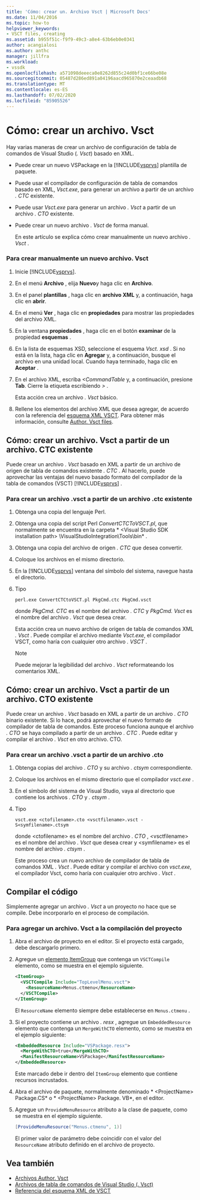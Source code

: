 ```yaml
---
title: 'Cómo: crear un. Archivo Vsct | Microsoft Docs'
ms.date: 11/04/2016
ms.topic: how-to
helpviewer_keywords:
- VSCT files, creating
ms.assetid: b955f51c-f9f9-49c3-a8e4-63b6eb0e0341
author: acangialosi
ms.author: anthc
manager: jillfra
ms.workload:
- vssdk
ms.openlocfilehash: a571098deeeca0e8262d855c24d0bf1ce66be08e
ms.sourcegitcommit: 05487d286ed891a04196aacd965870e2ceaadb68
ms.translationtype: MT
ms.contentlocale: es-ES
ms.lasthandoff: 07/02/2020
ms.locfileid: "85905526"
---
```

# <a name="how-to-create-a-vsct-file"></a>Cómo: crear un archivo. Vsct

Hay varias maneras de crear un archivo de configuración de tabla de comandos de Visual Studio (*. Vsct*) basado en XML.

- Puede crear un nuevo VSPackage en la [!INCLUDE[vsprvs](../../code-quality/includes/vsprvs_md.md)] plantilla de paquete.

- Puede usar el compilador de configuración de tabla de comandos basado en XML, *Vsct.exe*, para generar un archivo a partir de un archivo *. CTC* existente.

- Puede usar *Vsct.exe* para generar un archivo *. Vsct* a partir de un archivo *. CTO* existente.

- Puede crear un nuevo archivo *. Vsct* de forma manual.

  En este artículo se explica cómo crear manualmente un nuevo archivo *. Vsct* .

### <a name="to-manually-create-a-new-vsct-file"></a>Para crear manualmente un nuevo archivo. Vsct

1. Inicie [!INCLUDE[vsprvs](../../code-quality/includes/vsprvs_md.md)].

2. En el menú **Archivo** , elija **Nuevo**y haga clic en **Archivo**.

3. En el panel **plantillas** , haga clic en **archivo XML** y, a continuación, haga clic en **abrir**.

4. En el menú **Ver** , haga clic en **propiedades** para mostrar las propiedades del archivo XML.

5. En la ventana **propiedades** , haga clic en el botón **examinar** de la propiedad **esquemas** .

6. En la lista de esquemas XSD, seleccione el esquema *Vsct. xsd* . Si no está en la lista, haga clic en **Agregar** y, a continuación, busque el archivo en una unidad local. Cuando haya terminado, haga clic en **Aceptar** .

7. En el archivo XML, escriba *<CommandTable* y, a continuación, presione **Tab**. Cierre la etiqueta escribiendo *>* .

    Esta acción crea un archivo *. Vsct* básico.

8. Rellene los elementos del archivo XML que desea agregar, de acuerdo con la referencia del [esquema XML VSCT](../../extensibility/vsct-xml-schema-reference.md). Para obtener más información, consulte [Author. Vsct files](../../extensibility/internals/authoring-dot-vsct-files.md).

<a name="how-to-create-a-dot-vsct-file-from-an-existing-dot-ctc-file"></a>

## <a name="how-to-create-a-vsct-file-from-an-existing-ctc-file"></a>Cómo: crear un archivo. Vsct a partir de un archivo. CTC existente

Puede crear un archivo *. Vsct* basado en XML a partir de un archivo de origen de tabla de comandos existente *. CTC* . Al hacerlo, puede aprovechar las ventajas del nuevo basado formato del compilador de la tabla de comandos (VSCT) [!INCLUDE[vsprvs](../../code-quality/includes/vsprvs_md.md)] .

### <a name="to-create-a-vsct-file-from-a-ctc-file"></a>Para crear un archivo .vsct a partir de un archivo .ctc existente

1. Obtenga una copia del lenguaje Perl.

2. Obtenga una copia del script Perl *ConvertCTCToVSCT.pl*, que normalmente se encuentra en la carpeta * \<Visual Studio SDK installation path> \VisualStudioIntegration\Tools\bin* .

3. Obtenga una copia del archivo de origen *. CTC* que desea convertir.

4. Coloque los archivos en el mismo directorio.

5. En la [!INCLUDE[vsprvs](../../code-quality/includes/vsprvs_md.md)] ventana del símbolo del sistema, navegue hasta el directorio.

6. Tipo

   ```
   perl.exe ConvertCTCtoVSCT.pl PkgCmd.ctc PkgCmd.vsct
   ```

    donde *PkgCmd. CTC* es el nombre del archivo *. CTC* y *PkgCmd. Vsct* es el nombre del archivo *. Vsct* que desea crear.

    Esta acción crea un nuevo archivo de origen de tabla de comandos XML *. Vsct* . Puede compilar el archivo mediante *Vsct.exe*, el compilador VSCT, como haría con cualquier otro archivo *. VSCT* .

   > [!NOTE]
   > Puede mejorar la legibilidad del archivo *. Vsct* reformateando los comentarios XML.

<a name="how-to-create-a-dot-vsct-file-from-an-existing-dot-cto-file"></a>

## <a name="how-to-create-a-vsct-file-from-an-existing-cto-file"></a>Cómo: crear un archivo. Vsct a partir de un archivo. CTO existente

Puede crear un archivo *. Vsct* basado en XML a partir de un archivo *. CTO* binario existente. Si lo hace, podrá aprovechar el nuevo formato de compilador de tabla de comandos. Este proceso funciona aunque el archivo *. CTO* se haya compilado a partir de un archivo *. CTC* . Puede editar y compilar el archivo *. Vsct* en otro archivo. CTO.

### <a name="to-create-a-vsct-file-from-a-cto-file"></a>Para crear un archivo .vsct a partir de un archivo .cto

1. Obtenga copias del archivo *. CTO* y su archivo *. ctsym* correspondiente.

2. Coloque los archivos en el mismo directorio que el compilador *vsct.exe* .

3. En el símbolo del sistema de Visual Studio, vaya al directorio que contiene los archivos *. CTO* y *. ctsym* .

4. Tipo

    ```
    vsct.exe <ctofilename>.cto <vsctfilename>.vsct -S<symfilename>.ctsym
    ```

     donde \<ctofilename\> es el nombre del archivo *. CTO* , \<vsctfilename\> es el nombre del archivo *. Vsct* que desea crear y \<symfilename\> es el nombre del archivo *. ctsym* .

     Este proceso crea un nuevo archivo de compilador de tabla de comandos XML *. Vsct* . Puede editar y compilar el archivo con *vsct.exe*, el compilador Vsct, como haría con cualquier otro archivo *. Vsct* .

## <a name="compile-the-code"></a>Compilar el código
 Simplemente agregar un archivo *. Vsct* a un proyecto no hace que se compile. Debe incorporarlo en el proceso de compilación.

### <a name="to-add-a-vsct-file-to-project-compilation"></a>Para agregar un archivo. Vsct a la compilación del proyecto

1. Abra el archivo de proyecto en el editor. Si el proyecto está cargado, debe descargarlo primero.

2. Agregue un [elemento ItemGroup](../../msbuild/itemgroup-element-msbuild.md) que contenga un `VSCTCompile` elemento, como se muestra en el ejemplo siguiente.

    ```xml
    <ItemGroup>
      <VSCTCompile Include="TopLevelMenu.vsct">
        <ResourceName>Menus.ctmenu</ResourceName>
      </VSCTCompile>
    </ItemGroup>

    ```

     El `ResourceName` elemento siempre debe establecerse en `Menus.ctmenu` .

3. Si el proyecto contiene un archivo *. resx* , agregue un `EmbeddedResource` elemento que contenga un `MergeWithCTO` elemento, como se muestra en el ejemplo siguiente:

    ```xml
    <EmbeddedResource Include="VSPackage.resx">
      <MergeWithCTO>true</MergeWithCTO>
      <ManifestResourceName>VSPackage</ManifestResourceName>
    </EmbeddedResource>

    ```

     Este marcado debe ir dentro del `ItemGroup` elemento que contiene recursos incrustados.

4. Abra el archivo de paquete, normalmente denominado * \<ProjectName\> Package.CS* o * \<ProjectName\> Package. VB*, en el editor.

5. Agregue un `ProvideMenuResource` atributo a la clase de paquete, como se muestra en el ejemplo siguiente.

    ```csharp
    [ProvideMenuResource("Menus.ctmenu", 1)]
    ```

     El primer valor de parámetro debe coincidir con el valor del `ResourceName` atributo definido en el archivo de proyecto.

## <a name="see-also"></a>Vea también
- [Archivos Author. Vsct](../../extensibility/internals/authoring-dot-vsct-files.md)
- [Archivos de tabla de comandos de Visual Studio (. Vsct)](../../extensibility/internals/visual-studio-command-table-dot-vsct-files.md)
- [Referencia del esquema XML de VSCT](../../extensibility/vsct-xml-schema-reference.md)
